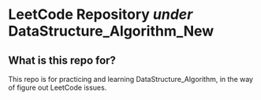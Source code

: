 ﻿# LeetCode Repository _under_ DataStructure_Algorithm_New

## What is this repo for?

This repo is for practicing and learning DataStructure_Algorithm, in the way of figure out LeetCode issues.
